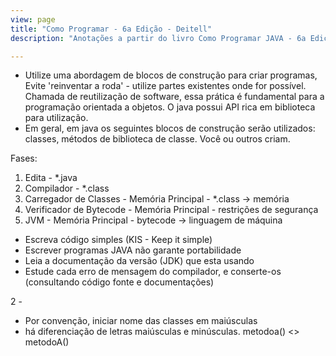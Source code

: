 ```yaml
---
view: page
title: "Como Programar - 6a Edição - Deitell"
description: "Anotações a partir do livro Como Programar JAVA - 6a Edição"

---
```


- Utilize uma abordagem de blocos de construção para criar programas, Evite 'reinventar a roda' - utilize partes existentes onde for possível. Chamada de reutilização de software, essa prática é fundamental para a programação orientada a objetos. O java possui API rica em biblioteca para utilização.
- Em geral, em java os seguintes blocos de construção serão utilizados: classes, métodos de biblioteca de classe. Você ou outros criam.

Fases:
1. Edita - *.java
1. Compilador - *.class
1. Carregador de Classes - Memória Principal - *.class -> memória
1. Verificador de Bytecode - Memória Principal - restrições de segurança
1. JVM - Memória Principal - bytecode -> linguagem de máquina

- Escreva código simples (KIS - Keep it simple)
- Escrever programas JAVA não garante portabilidade
- Leia a documentação da versão (JDK) que esta usando
- Estude cada erro de mensagem do compilador, e conserte-os (consultando código fonte e documentações)

2 - 
- Por convenção, iniciar nome das classes em maiúsculas
- há diferenciação de letras maiúsculas e minúsculas. metodoa() <> metodoA()